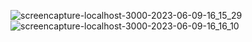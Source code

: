 ![screencapture-localhost-3000-2023-06-09-16_15_29](https://github.com/MonjedNidal/myportfolio/assets/93403510/22824630-fcd7-49e3-bbdf-b833d56888d2)
![screencapture-localhost-3000-2023-06-09-16_16_10](https://github.com/MonjedNidal/myportfolio/assets/93403510/57c88d50-0f55-4ce7-be8e-522753ca3a0d)
